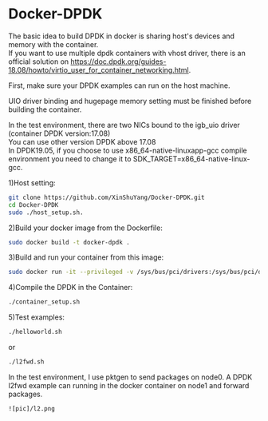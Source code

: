 # Docker-DPDK
The basic idea to build DPDK in docker is sharing host's devices and memory with the container.  
If you want to use multiple dpdk containers with vhost driver, there is an official solution on https://doc.dpdk.org/guides-18.08/howto/virtio_user_for_container_networking.html.  

First, make sure your DPDK examples can run on the host machine.  

UIO driver binding and hugepage memory setting must be finished before building the container.  

In the test environment, there are two NICs bound to the igb_uio driver (container DPDK version:17.08)  
You can use other version DPDK above 17.08  
In DPDK19.05, if you choose to use x86_64-native-linuxapp-gcc compile environment you need to change it to SDK_TARGET=x86_64-native-linux-gcc.  

1)Host setting:  
```bash
git clone https://github.com/XinShuYang/Docker-DPDK.git  
cd Docker-DPDK  
sudo ./host_setup.sh. 
``` 

2)Build your docker image from the Dockerfile:  
```bash
sudo docker build -t docker-dpdk .  
```  

3)Build and run your container from this image:  
```bash
sudo docker run -it --privileged -v /sys/bus/pci/drivers:/sys/bus/pci/drivers -v /sys/kernel/mm/hugepages:/sys/kernel/mm/hugepages -v /sys/devices/system/node:/sys/devices/system/node -v /dev:/dev  docker-dpdk  bash  
```  

4)Compile the DPDK in the Container:  
```bash
./container_setup.sh  
```  
5)Test examples:  
```bash
./helloworld.sh
```  
or  
```bash
./l2fwd.sh 
```   
In the test environment, I use pktgen to send packages on node0. A DPDK l2fwd example can running in the docker container on node1 and forward packages.  

```
![pic]/l2.png
```
